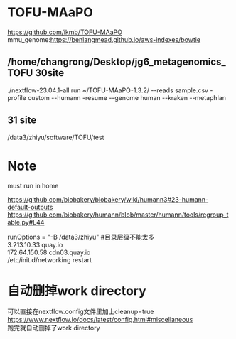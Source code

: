 # TOFU-MAaPO

https://github.com/ikmb/TOFU-MAaPO  
mmu_genome:https://benlangmead.github.io/aws-indexes/bowtie  
## /home/changrong/Desktop/jg6_metagenomics_TOFU 30site  
./nextflow-23.04.1-all run ~/TOFU-MAaPO-1.3.2/ --reads sample.csv -profile custom --humann -resume  --genome human --kraken --metaphlan
## 31 site
/data3/zhiyu/software/TOFU/test  

# Note
must run in home  

https://github.com/biobakery/biobakery/wiki/humann3#23-humann-default-outputs  
https://github.com/biobakery/humann/blob/master/humann/tools/regroup_table.py#L44    


runOptions = "-B /data3/zhiyu"  #目录层级不能太多  
3.213.10.33 quay.io  
172.64.150.58 cdn03.quay.io  
/etc/init.d/networking restart  



# 自动删掉work directory
可以直接在nextflow.config文件里加上cleanup=true  
https://www.nextflow.io/docs/latest/config.html#miscellaneous  
跑完就自动删掉了work directory  
